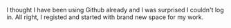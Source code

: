 I thought I have been using Github already and I was surprised I couldn't log in. All right, I registed and started with brand new space for my work.
